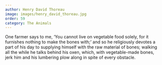 ```yaml
---
author: Henry David Thoreau
image: images/henry_david_thoreau.jpg
order: 59
category: The Animals
---
```


One farmer says to me, ‘You cannot live on vegetable food solely, for it furnishes nothing to make the bones with;’ and so he religiously devotes a part of his day to supplying himself with the raw material of bones; walking all the while he talks behind his oxen, which, with vegetable-made bones, jerk him and his lumbering plow along in spite of every obstacle.

